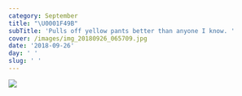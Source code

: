```yaml
---
category: September
title: "\U0001F49B"
subTitle: 'Pulls off yellow pants better than anyone I know. '
cover: /images/img_20180926_065709.jpg
date: '2018-09-26'
day: ' '
slug: ' '
---
```

 

![](/images/img_20180926_065709.jpg)
